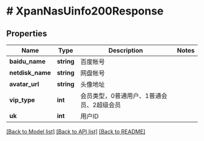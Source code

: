 # # XpanNasUinfo200Response

## Properties

Name | Type | Description | Notes
------------ | ------------- | ------------- | -------------
**baidu_name** | **string** | 百度帐号 |
**netdisk_name** | **string** | 网盘帐号 |
**avatar_url** | **string** | 头像地址 |
**vip_type** | **int** | 会员类型，0普通用户、1普通会员、2超级会员 |
**uk** | **int** | 用户ID |

[[Back to Model list]](../../README.md#models) [[Back to API list]](../../README.md#endpoints) [[Back to README]](../../README.md)
